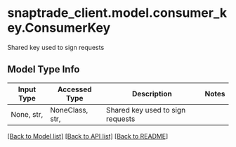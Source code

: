 # snaptrade_client.model.consumer_key.ConsumerKey

Shared key used to sign requests

## Model Type Info
Input Type | Accessed Type | Description | Notes
------------ | ------------- | ------------- | -------------
None, str,  | NoneClass, str,  | Shared key used to sign requests | 

[[Back to Model list]](../../README.md#documentation-for-models) [[Back to API list]](../../README.md#documentation-for-api-endpoints) [[Back to README]](../../README.md)

